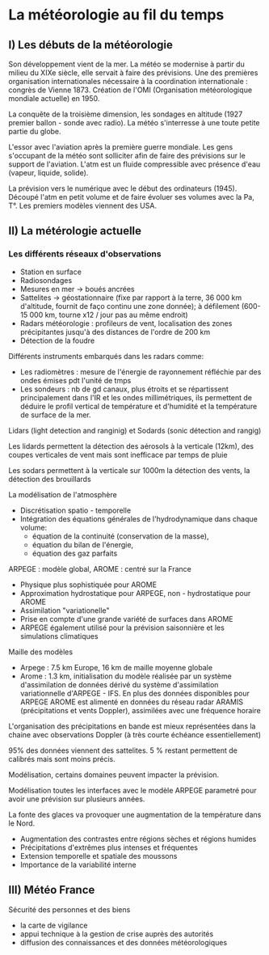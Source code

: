 # La météorologie au fil du temps

## I) Les débuts de la météorologie 

Son développement vient de la mer. La météo se modernise à partir du milieu du XIXe siècle, elle servait à faire des prévisions. Une des premières organisation internationales nécessaire à la coordination internationale : congrès de Vienne 1873. Création de l'OMI (Organisation météorologique mondiale actuelle) en 1950.

La conquête de la troisième dimension, les sondages en altitude (1927 premier ballon - sonde avec radio). La météo s'interresse à une toute petite partie du globe.

L'essor avec l'aviation après la première guerre mondiale. Les gens s'occupant de la météo sont solliciter afin de faire des prévisions sur le support de l'aviation. L'atm est un fluide compressible avec présence d'eau (vapeur, liquide, solide). 

La prévision vers le numérique avec le début des ordinateurs (1945). Découpé l'atm en petit volume et de faire évoluer ses volumes avec la Pa, T°. Les premiers modèles viennent des USA.

## II) La métérologie actuelle

### Les différents réseaux d'observations

* Station en surface
* Radiosondages
* Mesures en mer -> boués ancrées
* Sattelites -> géostationnaire (fixe par rapport à la terre, 36 000 km d'altitude, fournit de faço continu une zone donnée); à défilement (600-15 000 km, tourne x12 / jour pas au même endroit)
* Radars météorologie : profileurs de vent, localisation des zones précipitantes jusqu'à des distances de l'ordre de 200 km
* Détection de la foudre

Différents instruments embarqués dans les radars comme:

* Les radiomètres : mesure de l'énergie de rayonnement réfléchie par des ondes émises pdt l'unité de tmps 
* Les sondeurs : nb de gd canaux, plus étroits et se répartissent principalement dans l'IR et les ondes millimétriques, ils permettent de déduire le profil vertical de température et d'humidité et la température de surface de la mer.

Lidars (light detection and ranginig) et Sodards (sonic détection and rangig)

Les lidards permettent la détection des aérosols à la verticale (12km), des coupes verticales de vent mais sont inefficace par temps de pluie

Les sodars permettent à la verticale sur 1000m la détection des vents, la détection des brouillards

La modélisation de l'atmosphère

* Discrétisation spatio - temporelle
* Intégration des équations générales de l'hydrodynamique dans chaque volume:
	* équation de la continuité (conservation de la masse),
    * équation du bilan de l'énergie,
    * équation des gaz parfaits

ARPEGE : modèle global, AROME : centré sur la France

* Physique plus sophistiquée pour AROME
* Approximation hydrostatique pour ARPEGE, non - hydrostatique pour AROME
* Assimilation "variationelle"
* Prise en compte d'une grande variété de surfaces dans AROME
* ARPEGE également utilisé pour la prévision saisonnière et les simulations climatiques

Maille des modèles

* Arpege : 7.5 km Europe, 16 km de maille moyenne globale
* Arome : 1.3 km, initialisation du modèle réalisée par un système d'assimilation de données dérivé du système d'assimilation variationnelle d'ARPEGE - IFS. En plus des données disponibles pour ARPEGE AROME est alimenté en données du réseau radar ARAMIS (précipitations et vents Doppler), assimilées avec une fréquence horaire

L'organisation des précipitations en bande est mieux représentées dans la chaine avec observations Doppler (à très courte échéance essentiellement)

95% des données viennent des sattelites. 5 % restant permettent de calibrés mais sont moins précis. 

Modélisation, certains domaines peuvent impacter la prévision.

Modélisation toutes les interfaces avec le modèle ARPEGE parametré pour avoir une prévision sur plusieurs années. 

La fonte des glaces va provoquer une augmentation de la température dans le Nord.

* Augmentation des contrastes entre régions sèches et régions humides
* Précipitations d'extrêmes plus intenses et fréquentes
* Extension temporelle et spatiale des moussons 
* Importance de la variabilité interne

## III) Météo France

Sécurité des personnes et des biens

* la carte de vigilance
* appui technique à la gestion de crise auprès des autorités
* diffusion des connaissances et des données météorologiques
